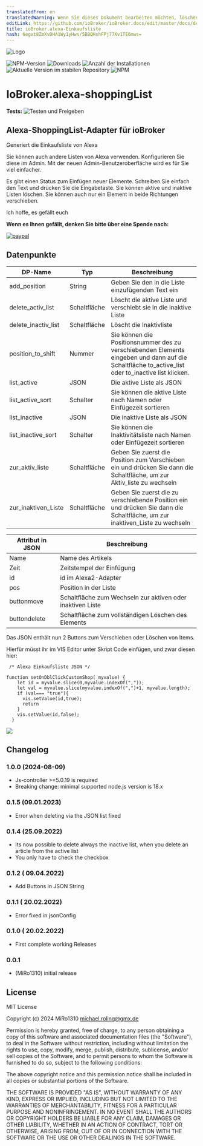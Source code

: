 ```yaml
---
translatedFrom: en
translatedWarning: Wenn Sie dieses Dokument bearbeiten möchten, löschen Sie bitte das Feld "translationsFrom". Andernfalls wird dieses Dokument automatisch erneut übersetzt
editLink: https://github.com/ioBroker/ioBroker.docs/edit/master/docs/de/adapterref/iobroker.alexa-shoppinglist/README.md
title: ioBroker.alexa-Einkaufsliste
hash: 6egxt8ZmXvDHA1Wy1yHws/5BBQHshFPj77Kv1TE6mws=
---
```

![Logo](../../../en/adapterref/iobroker.alexa-shoppinglist/admin/alexa-shoppinglist.png)

![NPM-Version](https://img.shields.io/npm/v/iobroker.alexa-shoppinglist.svg)
![Downloads](https://img.shields.io/npm/dm/iobroker.alexa-shoppinglist.svg)
![Anzahl der Installationen](https://iobroker.live/badges/alexa-shoppinglist-installed.svg)
![Aktuelle Version im stabilen Repository](https://iobroker.live/badges/alexa-shoppinglist-stable.svg)
![NPM](https://nodei.co/npm/iobroker.alexa-shoppinglist.png?downloads=true)

# IoBroker.alexa-shoppingList
**Tests:** ![Testen und Freigeben](https://github.com/MiRo1310/ioBroker.alexa-shoppinglist/workflows/Test%20and%20Release/badge.svg)

## Alexa-ShoppingList-Adapter für ioBroker
Generiert die Einkaufsliste von Alexa

Sie können auch andere Listen von Alexa verwenden. Konfigurieren Sie diese im Admin.
Mit der neuen Admin-Benutzeroberfläche wird es für Sie viel einfacher.

Es gibt einen Status zum Einfügen neuer Elemente. Schreiben Sie einfach den Text und drücken Sie die Eingabetaste.
Sie können aktive und inaktive Listen löschen.
Sie können auch nur ein Element in beide Richtungen verschieben.

Ich hoffe, es gefällt euch

**Wenn es Ihnen gefällt, denken Sie bitte über eine Spende nach:**

[![paypal](https://www.paypalobjects.com/en_US/DK/i/btn/btn_donateCC_LG.gif)](https://www.paypal.com/donate/?hosted_button_id=7QGL5CXJCUSCE)

## Datenpunkte
| DP-Name | Typ | Beschreibung |
| ------------------- | ------ | --------------------------------------------------------------------------------------------------- |
| add_position | String | Geben Sie den in die Liste einzufügenden Text ein |
| delete_activ_list | Schaltfläche | Löscht die aktive Liste und verschiebt sie in die inaktive Liste |
| delete_inactiv_list | Schaltfläche | Löscht die Inaktivliste |
| position_to_shift | Nummer | Sie können die Positionsnummer des zu verschiebenden Elements eingeben und dann auf die Schaltfläche to_active_list oder to_inactive list klicken. |
| list_active | JSON | Die aktive Liste als JSON |
| list_active_sort | Schalter | Sie können die aktive Liste nach Namen oder Einfügezeit sortieren |
| list_inactive | JSON | Die inaktive Liste als JSON |
| list_inactive_sort | Schalter | Sie können die Inaktivitätsliste nach Namen oder Einfügezeit sortieren |
| zur_aktiv_liste | Schaltfläche | Geben Sie zuerst die Position zum Verschieben ein und drücken Sie dann die Schaltfläche, um zur Aktiv_liste zu wechseln |
| zur_inaktiven_Liste | Schaltfläche | Geben Sie zuerst die zu verschiebende Position ein und drücken Sie dann die Schaltfläche, um zur inaktiven_Liste zu wechseln |

| Attribut in JSON | Beschreibung |
| ----------------- | ----------------------------------------- |
| Name | Name des Artikels |
| Zeit | Zeitstempel der Einfügung |
| id | id im Alexa2-Adapter |
| pos | Position in der Liste |
| buttonmove | Schaltfläche zum Wechseln zur aktiven oder inaktiven Liste |
| buttondelete | Schaltfläche zum vollständigen Löschen des Elements |

Das JSON enthält nun 2 Buttons zum Verschieben oder Löschen von Items.

Hierfür müsst ihr im VIS Editor unter Skript Code einfügen, und zwar diesen hier:

```
 /* Alexa Einkaufsliste JSON */

function setOnDblClickCustomShop( myvalue) {
    let id = myvalue.slice(0,myvalue.indexOf(","));
    let val = myvalue.slice(myvalue.indexOf(",")+1, myvalue.length);
    if (val=== "true"){
      vis.setValue(id,true);
      return
    }
    vis.setValue(id,false);
  }
```

![](../../../en/adapterref/iobroker.alexa-shoppinglist/admin/Skript.png)

## Changelog
### 1.0.0 (2024-08-09)

- Js-controller >=5.0.19 is required
- Breaking change: minimal supported node.js version is 18.x

### 0.1.5 (09.01.2023)

- Error when deleting via the JSON list fixed

### 0.1.4 (25.09.2022)

- Its now possible to delete always the inactive list, when you delete an article from the active list
- You only have to check the checkbox

### 0.1.2 ( 09.04.2022)

- Add Buttons in JSON String

### 0.1.1 ( 20.02.2022)

- Error fixed in jsonConfig

### 0.1.0 ( 20.02.2022)

- First complete working Releases

### 0.0.1

- (MiRo1310) initial release

## License

MIT License

Copyright (c) 2024 MiRo1310 <michael.roling@gmx.de>

Permission is hereby granted, free of charge, to any person obtaining a copy
of this software and associated documentation files (the "Software"), to deal
in the Software without restriction, including without limitation the rights
to use, copy, modify, merge, publish, distribute, sublicense, and/or sell
copies of the Software, and to permit persons to whom the Software is
furnished to do so, subject to the following conditions:

The above copyright notice and this permission notice shall be included in all
copies or substantial portions of the Software.

THE SOFTWARE IS PROVIDED "AS IS", WITHOUT WARRANTY OF ANY KIND, EXPRESS OR
IMPLIED, INCLUDING BUT NOT LIMITED TO THE WARRANTIES OF MERCHANTABILITY,
FITNESS FOR A PARTICULAR PURPOSE AND NONINFRINGEMENT. IN NO EVENT SHALL THE
AUTHORS OR COPYRIGHT HOLDERS BE LIABLE FOR ANY CLAIM, DAMAGES OR OTHER
LIABILITY, WHETHER IN AN ACTION OF CONTRACT, TORT OR OTHERWISE, ARISING FROM,
OUT OF OR IN CONNECTION WITH THE SOFTWARE OR THE USE OR OTHER DEALINGS IN THE
SOFTWARE.